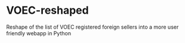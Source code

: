 # VOEC-reshaped
Reshape of the list of VOEC registered foreign sellers into a more user friendly webapp in Python
